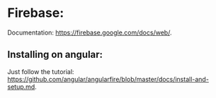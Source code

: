 # Firebase:
Documentation: https://firebase.google.com/docs/web/.
## Installing on angular:
Just follow the tutorial: 
https://github.com/angular/angularfire/blob/master/docs/install-and-setup.md.
